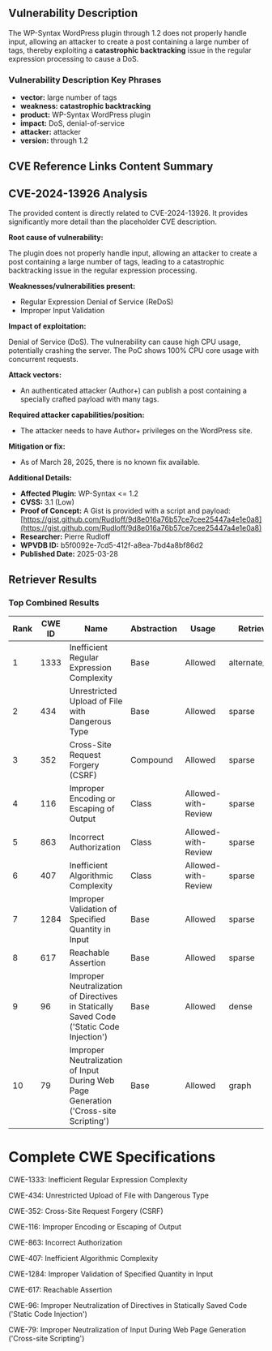 ## Vulnerability Description
The WP-Syntax WordPress plugin through 1.2 does not properly handle input, allowing an attacker to create a post containing a large number of tags, thereby exploiting a **catastrophic backtracking** issue in the regular expression processing to cause a DoS.

### Vulnerability Description Key Phrases
- **vector:** large number of tags
- **weakness:** **catastrophic backtracking**
- **product:** WP-Syntax WordPress plugin
- **impact:** DoS, denial-of-service
- **attacker:** attacker
- **version:** through 1.2

## CVE Reference Links Content Summary
## CVE-2024-13926 Analysis

The provided content is directly related to CVE-2024-13926. It provides significantly more detail than the placeholder CVE description.

**Root cause of vulnerability:**

The plugin does not properly handle input, allowing an attacker to create a post containing a large number of tags, leading to a catastrophic backtracking issue in the regular expression processing.

**Weaknesses/vulnerabilities present:**

*   Regular Expression Denial of Service (ReDoS)
*   Improper Input Validation

**Impact of exploitation:**

Denial of Service (DoS).  The vulnerability can cause high CPU usage, potentially crashing the server. The PoC shows 100% CPU core usage with concurrent requests.

**Attack vectors:**

*   An authenticated attacker (Author+) can publish a post containing a specially crafted payload with many tags.

**Required attacker capabilities/position:**

*   The attacker needs to have Author+ privileges on the WordPress site.

**Mitigation or fix:**

*   As of March 28, 2025, there is no known fix available.

**Additional Details:**

*   **Affected Plugin:** WP-Syntax <= 1.2
*   **CVSS:** 3.1 (Low)
*   **Proof of Concept:** A Gist is provided with a script and payload: [https://gist.github.com/Rudloff/9d8e016a76b57ce7cee25447a4e1e0a8](https://gist.github.com/Rudloff/9d8e016a76b57ce7cee25447a4e1e0a8)
*   **Researcher:** Pierre Rudloff
*   **WPVDB ID:** b5f0092e-7cd5-412f-a8ea-7bd4a8bf86d2
*   **Published Date:** 2025-03-28

## Retriever Results

### Top Combined Results

| Rank | CWE ID | Name | Abstraction | Usage  | Retrievers | Individual Scores |
|------|--------|------|-------------|-------|------------|-------------------|
| 1 | 1333 | Inefficient Regular Expression Complexity | Base | Allowed | alternate_terms | 1.000 |
| 2 | 434 | Unrestricted Upload of File with Dangerous Type | Base | Allowed | sparse | 0.224 |
| 3 | 352 | Cross-Site Request Forgery (CSRF) | Compound | Allowed | sparse | 0.219 |
| 4 | 116 | Improper Encoding or Escaping of Output | Class | Allowed-with-Review | sparse | 0.214 |
| 5 | 863 | Incorrect Authorization | Class | Allowed-with-Review | sparse | 0.214 |
| 6 | 407 | Inefficient Algorithmic Complexity | Class | Allowed-with-Review | sparse | 0.211 |
| 7 | 1284 | Improper Validation of Specified Quantity in Input | Base | Allowed | sparse | 0.210 |
| 8 | 617 | Reachable Assertion | Base | Allowed | sparse | 0.209 |
| 9 | 96 | Improper Neutralization of Directives in Statically Saved Code ('Static Code Injection') | Base | Allowed | dense | 0.539 |
| 10 | 79 | Improper Neutralization of Input During Web Page Generation ('Cross-site Scripting') | Base | Allowed | graph | 0.003 |



# Complete CWE Specifications

CWE-1333: Inefficient Regular Expression Complexity

CWE-434: Unrestricted Upload of File with Dangerous Type

CWE-352: Cross-Site Request Forgery (CSRF)

CWE-116: Improper Encoding or Escaping of Output

CWE-863: Incorrect Authorization

CWE-407: Inefficient Algorithmic Complexity

CWE-1284: Improper Validation of Specified Quantity in Input

CWE-617: Reachable Assertion

CWE-96: Improper Neutralization of Directives in Statically Saved Code ('Static Code Injection')

CWE-79: Improper Neutralization of Input During Web Page Generation ('Cross-site Scripting')